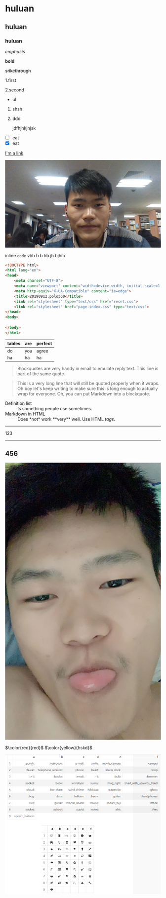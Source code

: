 # huluan
## huluan
### huluan

*emphasis*

**bold**

~~srikethrough~~

1.first

2.second

* ul

1. shsh
3. ddd
   
   jdfhjhkjhjsk

- [ ] eat
- [x] eat

[I'm a link](https://www.google.com "hellow")

![alt text](../hanxiong.jpg "hanxiong")

inline `code`
vhb  b b
hb jh bjhib

```html
<!DOCTYPE html>
<html lang="en">
<head>
    <meta charset="UTF-8">
    <meta name="viewport" content="width=device-width, initial-scale=1.0">
    <meta http-equiv="X-UA-Compatible" content="ie=edge">
    <title>20190912.polo360</title>
    <link rel="stylesheet" type="text/css" href="reset.css">
    <link rel="stylesheet" href="page-index.css" type="text/css">
</head>
<body>
    
</body>
</html>
```
tables | are | perfect
---|---|--
do|you|agree
ha|ha|ha

> Blockquotes are very handy in email to emulate reply text.
> This line is part of the same quote.

>This is a very long line that will still be quoted properly when it wraps. Oh boy let's keep writing to make sure this is long enough to actually wrap for everyone. Oh, you can put Markdown into a blockquote.

<dl>
  <dt>Definition list</dt>
  <dd>Is something people use sometimes.</dd>

  <dt>Markdown in HTML</dt>
  <dd>Does *not* work **very** well. Use HTML <em>tags</em>.</dd>
</dl>

***
123
___
456
---

[![gone](../1.jpg)](https://youtu.be/vdnUzS_ggww)

$\color{red}{red}$
$\color{yellow}{hskd}$

![alt text](emoj.png)